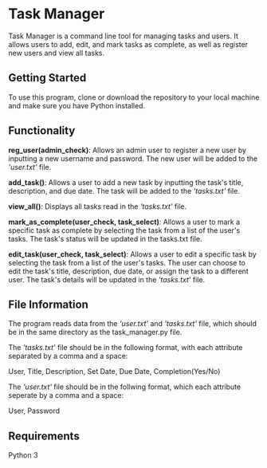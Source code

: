 # Task Manager

Task Manager is a command line tool for managing tasks and users. It allows users to add, edit, and mark tasks as complete, as well as register new users and view all tasks.

## Getting Started
To use this program, clone or download the repository to your local machine and make sure you have Python installed.

## Functionality

**reg_user(admin_check)**: Allows an admin user to register a new user by inputting a new username and password. The new user will be added to the *'user.txt'* file.

**add_task()**: Allows a user to add a new task by inputting the task's title, description, and due date. The task will be added to the *'tasks.txt'* file.

**view_all()**: Displays all tasks read in the *'tasks.txt'* file.

**mark_as_complete(user_check, task_select)**: Allows a user to mark a specific task as complete by selecting the task from a list of the user's tasks. The task's status will be updated in the tasks.txt file.

**edit_task(user_check, task_select)**: Allows a user to edit a specific task by selecting the task from a list of the user's tasks. The user can choose to edit the task's title, description, due date, or assign the task to a different user. The task's details will be updated in the *'tasks.txt'* file.

## File Information
The program reads data from the *'user.txt'* and *'tasks.txt'* file, which should be in the same directory as the task_manager.py file. 

The *'tasks.txt'* file should be in the following format, with each attribute separated by a comma and a space:

User, Title, Description, Set Date, Due Date, Completion(Yes/No)

The *'user.txt'* file should be in the follwing format, which each attribute seperate by a comma and a space:

User, Password

## Requirements
Python 3
